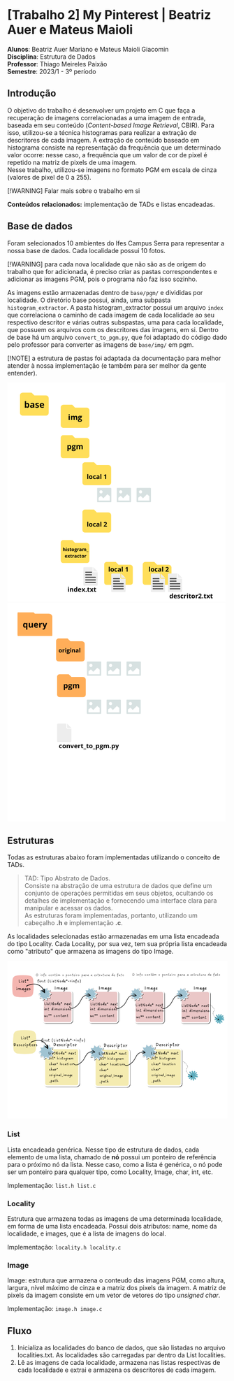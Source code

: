 # [Trabalho 2] My Pinterest | Beatriz Auer e Mateus Maioli

**Alunos**: Beatriz Auer Mariano e Mateus Maioli Giacomin<br>
**Disciplina**: Estrutura de Dados<br>
**Professor**: Thiago Meireles Paixão<br>
**Semestre**: 2023/1 - 3º período<br>

## Introdução

O objetivo do trabalho é desenvolver um projeto em C que faça a recuperação de imagens correlacionadas a uma imagem de entrada, baseada em seu conteúdo (*Content-based Image Retrieval*, CBIR). Para isso, utilizou-se a técnica histogramas para realizar a extração de descritores de cada imagem. A extração de conteúdo baseado em histograma consiste na representação da frequência que um determinado valor ocorre: nesse caso, a frequência que um valor de cor de pixel é repetido na matriz de pixels de uma imagem.<br>
Nesse trabalho, utilizou-se imagens no formato PGM em escala de cinza (valores de pixel de 0 a 255).

[!WARNING] Falar mais sobre o trabalho em si

**Conteúdos relacionados:** implementação de TADs e listas encadeadas.

## Base de dados

Foram selecionados 10 ambientes do Ifes Campus Serra para representar a nossa base de dados. Cada localidade possui 10 fotos.

[!WARNING] para cada nova localidade que não são as de origem do trabalho que for adicionada, é preciso criar as pastas correspondentes e adicionar as imagens PGM, pois o programa não faz isso sozinho.

As imagens estão armazenadas dentro de `base/pgm/` e divididas por localidade. O diretório base possui, ainda, uma subpasta `histogram_extractor`. A pasta histogram_extractor possui um arquivo `index` que correlaciona o caminho de cada imagem de cada localidade ao seu respectivo descritor e várias outras subspastas, uma para cada localidade, que possuem os arquivos com os descritores das imagens, em si. Dentro de base há um arquivo `convert_to_pgm.py`, que foi adaptado do código dado pelo professor para converter as imagens de `base/img/` em pgm.


[!NOTE] a estrutura de pastas foi adaptada da documentação para melhor atender à nossa implementação (e também para ser melhor da gente entender).

![Estrutura do diretório base](doc/base.png)
![Estrutura do diretório query](doc/query.png)

## Estruturas

Todas as estruturas abaixo foram implementadas utilizando o conceito de TADs.

> TAD: Tipo Abstrato de Dados.<br>
Consiste na abstração de uma estrutura de dados que define um conjunto de operações permitidas em seus objetos, ocultando os detalhes de implementação e fornecendo uma interface clara para manipular e acessar os dados.<br>
As estruturas foram implementadas, portanto, utilizando um cabeçalho **.h** e implementação **.c**.

As localidades selecionadas estão armazenadas em uma lista encadeada do tipo Locality. Cada Locality, por sua vez, tem sua própria lista encadeada como "atributo" que armazena as imagens do tipo Image.

![Estrutura](doc/structure.png)

### List

Lista encadeada genérica. Nesse tipo de estrutura de dados, cada elemento de uma lista, chamado de **nó** possui um ponteiro de referência para o próximo nó da lista. Nesse caso, como a lista é genérica, o nó pode ser um ponteiro para qualquer tipo, como Locality, Image, char, int, etc.

Implementação: ```list.h list.c```

### Locality

Estrutura que armazena todas as imagens de uma determinada localidade, em forma de uma lista encadeada. Possui dois atributos: name, nome da localidade, e images, que é a lista de imagens do local.

Implementação: ```locality.h locality.c```

### Image

Image: estrutura que armazena o conteudo das imagens PGM, como altura, largura, nível máximo de cinza e a matriz dos pixels da imagem. A matriz de pixels da imagem consiste em um vetor de vetores do tipo *unsigned char*.

Implementação: ```image.h image.c```

## Fluxo
1. Inicializa as localidades do banco de dados, que são listadas no arquivo localities.txt. As localidades são carregadas par dentro da List localities.
2. Lê as imagens de cada localidade, armazena nas listas respectivas de cada localidade e extrai e armazena os descritores de cada imagem.